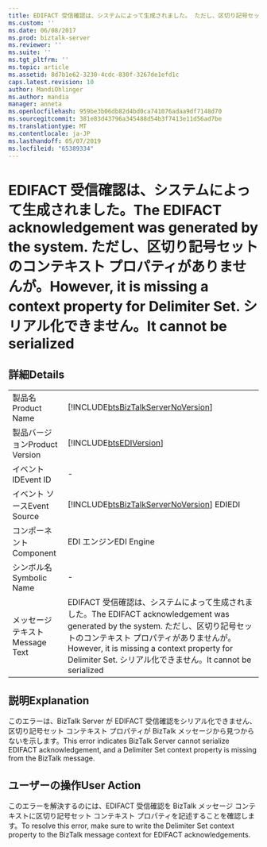 ```yaml
---
title: EDIFACT 受信確認は、システムによって生成されました。 ただし、区切り記号セットのコンテキスト プロパティがありませんが。 シリアル化できません |Microsoft Docs
ms.custom: ''
ms.date: 06/08/2017
ms.prod: biztalk-server
ms.reviewer: ''
ms.suite: ''
ms.tgt_pltfrm: ''
ms.topic: article
ms.assetid: 8d7b1e62-3230-4cdc-830f-3267de1efd1c
caps.latest.revision: 10
author: MandiOhlinger
ms.author: mandia
manager: anneta
ms.openlocfilehash: 959be3b06db82d4bd0ca741076adaa9df7148d70
ms.sourcegitcommit: 381e83d43796a345488d54b3f7413e11d56ad7be
ms.translationtype: MT
ms.contentlocale: ja-JP
ms.lasthandoff: 05/07/2019
ms.locfileid: "65389334"
---
```

# <a name="the-edifact-acknowledgement-was-generated-by-the-system-however-it-is-missing-a-context-property-for-delimiter-set-it-cannot-be-serialized"></a><span data-ttu-id="e8cf4-104">EDIFACT 受信確認は、システムによって生成されました。</span><span class="sxs-lookup"><span data-stu-id="e8cf4-104">The EDIFACT acknowledgement was generated by the system.</span></span> <span data-ttu-id="e8cf4-105">ただし、区切り記号セットのコンテキスト プロパティがありませんが。</span><span class="sxs-lookup"><span data-stu-id="e8cf4-105">However, it is missing a context property for Delimiter Set.</span></span> <span data-ttu-id="e8cf4-106">シリアル化できません。</span><span class="sxs-lookup"><span data-stu-id="e8cf4-106">It cannot be serialized</span></span>
## <a name="details"></a><span data-ttu-id="e8cf4-107">詳細</span><span class="sxs-lookup"><span data-stu-id="e8cf4-107">Details</span></span>  
  
|                 |                                                                                                                                               |
|-----------------|-----------------------------------------------------------------------------------------------------------------------------------------------|
|  <span data-ttu-id="e8cf4-108">製品名</span><span class="sxs-lookup"><span data-stu-id="e8cf4-108">Product Name</span></span>   |                              [!INCLUDE[btsBizTalkServerNoVersion](../includes/btsbiztalkservernoversion-md.md)]                               |
| <span data-ttu-id="e8cf4-109">製品バージョン</span><span class="sxs-lookup"><span data-stu-id="e8cf4-109">Product Version</span></span> |                                          [!INCLUDE[btsEDIVersion](../includes/btsediversion-md.md)]                                           |
|    <span data-ttu-id="e8cf4-110">イベント ID</span><span class="sxs-lookup"><span data-stu-id="e8cf4-110">Event ID</span></span>     |                                                                       -                                                                       |
|  <span data-ttu-id="e8cf4-111">イベント ソース</span><span class="sxs-lookup"><span data-stu-id="e8cf4-111">Event Source</span></span>   |                            [!INCLUDE[btsBizTalkServerNoVersion](../includes/btsbiztalkservernoversion-md.md)] <span data-ttu-id="e8cf4-112">EDI</span><span class="sxs-lookup"><span data-stu-id="e8cf4-112">EDI</span></span>                             |
|    <span data-ttu-id="e8cf4-113">コンポーネント</span><span class="sxs-lookup"><span data-stu-id="e8cf4-113">Component</span></span>    |                                                                  <span data-ttu-id="e8cf4-114">EDI エンジン</span><span class="sxs-lookup"><span data-stu-id="e8cf4-114">EDI Engine</span></span>                                                                   |
|  <span data-ttu-id="e8cf4-115">シンボル名</span><span class="sxs-lookup"><span data-stu-id="e8cf4-115">Symbolic Name</span></span>  |                                                                       -                                                                       |
|  <span data-ttu-id="e8cf4-116">メッセージ テキスト</span><span class="sxs-lookup"><span data-stu-id="e8cf4-116">Message Text</span></span>   | <span data-ttu-id="e8cf4-117">EDIFACT 受信確認は、システムによって生成されました。</span><span class="sxs-lookup"><span data-stu-id="e8cf4-117">The EDIFACT acknowledgement was generated by the system.</span></span> <span data-ttu-id="e8cf4-118">ただし、区切り記号セットのコンテキスト プロパティがありませんが。</span><span class="sxs-lookup"><span data-stu-id="e8cf4-118">However, it is missing a context property for Delimiter Set.</span></span> <span data-ttu-id="e8cf4-119">シリアル化できません。</span><span class="sxs-lookup"><span data-stu-id="e8cf4-119">It cannot be serialized</span></span> |
  
## <a name="explanation"></a><span data-ttu-id="e8cf4-120">説明</span><span class="sxs-lookup"><span data-stu-id="e8cf4-120">Explanation</span></span>  
 <span data-ttu-id="e8cf4-121">このエラーは、BizTalk Server が EDIFACT 受信確認をシリアル化できません、区切り記号セット コンテキスト プロパティが BizTalk メッセージから見つからないを示します。</span><span class="sxs-lookup"><span data-stu-id="e8cf4-121">This error indicates BizTalk Server cannot serialize EDIFACT acknowledgement, and a Delimiter Set context property is missing from the BizTalk message.</span></span>  
  
## <a name="user-action"></a><span data-ttu-id="e8cf4-122">ユーザーの操作</span><span class="sxs-lookup"><span data-stu-id="e8cf4-122">User Action</span></span>  
 <span data-ttu-id="e8cf4-123">このエラーを解決するのには、EDIFACT 受信確認を BizTalk メッセージ コンテキストに区切り記号セット コンテキスト プロパティを記述することを確認します。</span><span class="sxs-lookup"><span data-stu-id="e8cf4-123">To resolve this error, make sure to write the Delimiter Set context property to the BizTalk message context for EDIFACT acknowledgements.</span></span>